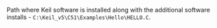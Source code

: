Path where Keil software is installed along with the additional software installs - `C:\Keil_v5\C51\Examples\Hello\HELLO.C`.